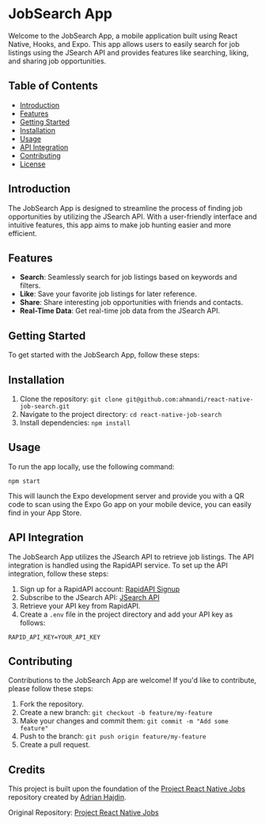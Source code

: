 # JobSearch App

Welcome to the JobSearch App, a mobile application built using React Native, Hooks, and Expo. This app allows users to easily search for job listings using the JSearch API and provides features like searching, liking, and sharing job opportunities.

## Table of Contents

- [Introduction](#introduction)
- [Features](#features)
- [Getting Started](#getting-started)
- [Installation](#installation)
- [Usage](#usage)
- [API Integration](#api-integration)
- [Contributing](#contributing)
- [License](#license)

## Introduction

The JobSearch App is designed to streamline the process of finding job opportunities by utilizing the JSearch API. With a user-friendly interface and intuitive features, this app aims to make job hunting easier and more efficient.

## Features

- **Search**: Seamlessly search for job listings based on keywords and filters.
- **Like**: Save your favorite job listings for later reference.
- **Share**: Share interesting job opportunities with friends and contacts.
- **Real-Time Data**: Get real-time job data from the JSearch API.

## Getting Started

To get started with the JobSearch App, follow these steps:

## Installation

1. Clone the repository: `git clone git@github.com:ahmandi/react-native-job-search.git`
2. Navigate to the project directory: `cd react-native-job-search`
3. Install dependencies: `npm install`

## Usage

To run the app locally, use the following command:

```
npm start
```

This will launch the Expo development server and provide you with a QR code to scan using the Expo Go app on your mobile device, you can easily find in your App Store.

## API Integration

The JobSearch App utilizes the JSearch API to retrieve job listings. The API integration is handled using the RapidAPI service. To set up the API integration, follow these steps:

1. Sign up for a RapidAPI account: [RapidAPI Signup](https://rapidapi.com/signup)
2. Subscribe to the JSearch API: [JSearch API](https://rapidapi.com/letscrape-6bRBa3QguO5/api/jsearch)
3. Retrieve your API key from RapidAPI.
4. Create a `.env` file in the project directory and add your API key as follows:

```
RAPID_API_KEY=YOUR_API_KEY
```

## Contributing

Contributions to the JobSearch App are welcome! If you'd like to contribute, please follow these steps:

1. Fork the repository.
2. Create a new branch: `git checkout -b feature/my-feature`
3. Make your changes and commit them: `git commit -m "Add some feature"`
4. Push to the branch: `git push origin feature/my-feature`
5. Create a pull request.

## Credits

This project is built upon the foundation of the [Project React Native Jobs](https://github.com/adrianhajdin/project_react_native_jobs) repository created by [Adrian Hajdin](https://github.com/adrianhajdin). 

Original Repository: [Project React Native Jobs](https://github.com/adrianhajdin/project_react_native_jobs)
